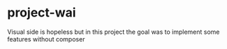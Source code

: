 # project-wai
Visual side is hopeless but in this project the goal was to implement some features 
without composer 
